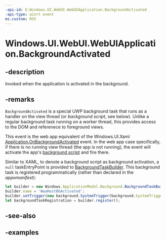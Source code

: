 ```yaml
---
-api-id: E:Windows.UI.WebUI.WebUIApplication.BackgroundActivated
-api-type: winrt event
ms.custom: RS5
---
```


<!-- Event syntax.
static public event BackgroundActivatedEventHandler BackgroundActivated
-->

# Windows.UI.WebUI.WebUIApplication.BackgroundActivated

## -description
Invoked when the application is activated in the background.

## -remarks
`BackgroundActivated` is a special UWP background task that runs as a handler on the view thread (or *background script*, see below). Unlike a regular background task running on a worker thread, this provides access to the DOM and referenece to foreground views.

This event is the web app equivalent of the Windows.UI.Xaml [Application.OnBackgroundActivated](../windows.ui.xaml/application_onbackgroundactivated_431338129.md) event. In the web app case specifically, if there is no running view thread (the app is not running), the event will activate the app's [background script](https://docs.microsoft.com/microsoft-edge/dev-guide#progressive-web-apps) and fire there.

Similar to XAML, to denote a background script as background activation, a `null` taskEntryPoint is provided to [BackgroundTaskBuilder](../windows.applicationmodel.background/backgroundtaskbuilder.md). This background task is registered programmatically (rather than declared in the *appxmanifest*):

```javascript
let builder = new Windows.ApplicationModel.Background.BackgroundTaskBuilder();
builder.name = 'WwaHostBGActivated';
builder.setTrigger(new background.SystemTrigger(background.SystemTriggerType.timeZoneChange, false));
let backgroundTaskRegistration = builder.register();
```

## -see-also

## -examples

